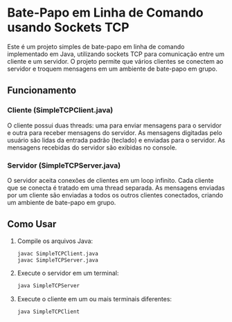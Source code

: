 # Bate-Papo em Linha de Comando usando Sockets TCP

Este é um projeto simples de bate-papo em linha de comando implementado em Java, utilizando sockets TCP para comunicação entre um cliente e um servidor. O projeto permite que vários clientes se conectem ao servidor e troquem mensagens em um ambiente de bate-papo em grupo.

## Funcionamento

### Cliente (SimpleTCPClient.java)

O cliente possui duas threads: uma para enviar mensagens para o servidor e outra para receber mensagens do servidor. As mensagens digitadas pelo usuário são lidas da entrada padrão (teclado) e enviadas para o servidor. As mensagens recebidas do servidor são exibidas no console.

### Servidor (SimpleTCPServer.java)

O servidor aceita conexões de clientes em um loop infinito. Cada cliente que se conecta é tratado em uma thread separada. As mensagens enviadas por um cliente são enviadas a todos os outros clientes conectados, criando um ambiente de bate-papo em grupo.

## Como Usar

1. Compile os arquivos Java:

   ```sh
   javac SimpleTCPClient.java
   javac SimpleTCPServer.java
    ```
2. Execute o servidor em um terminal:

    ```sh
    java SimpleTCPServer
    ```
3. Execute o cliente em um ou mais terminais diferentes:

    ```sh
    java SimpleTCPClient
    ```